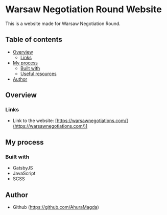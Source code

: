 # Warsaw Negotiation Round Website
This is a website made for Warsaw Negotiation Round.

## Table of contents
- [Overview](#overview)
  - [Links](#links)
- [My process](#my-process)
  - [Built with](#built-with)
  - [Useful resources](#useful-resources)
- [Author](#author)


## Overview
### Links
- Link to the website: [https://warsawnegotiations.com/](https://warsawnegotiations.com/)]
## My process
### Built with
- GatsbyJS
- JavaScript
- SCSS

## Author
- Github (https://github.com/AhuraMagda)
